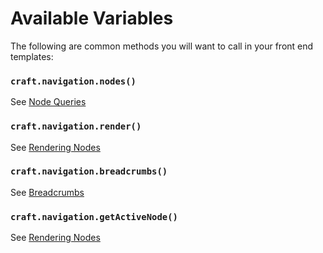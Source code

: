# Available Variables

The following are common methods you will want to call in your front end templates:

### `craft.navigation.nodes()`

See [Node Queries](docs:getting-elements/node-queries)

### `craft.navigation.render()`

See [Rendering Nodes](docs:template-guides/rendering-nodes)

### `craft.navigation.breadcrumbs()`

See [Breadcrumbs](docs:template-guides/breadcrumbs)

### `craft.navigation.getActiveNode()`

See [Rendering Nodes](docs:template-guides/rendering-nodes)
